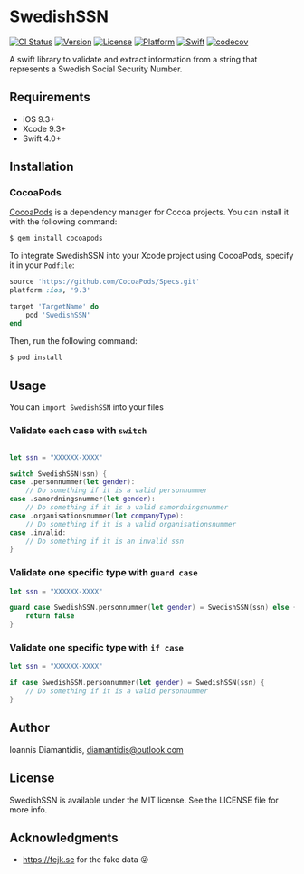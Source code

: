 # SwedishSSN

[![CI Status](https://img.shields.io/travis/diamantidis/SwedishSSN.svg?style=flat)](https://travis-ci.org/diamantidis/SwedishSSN)
[![Version](https://img.shields.io/cocoapods/v/SwedishSSN.svg?style=flat)](https://cocoapods.org/pods/SwedishSSN)
[![License](https://img.shields.io/cocoapods/l/SwedishSSN.svg?style=flat)](https://cocoapods.org/pods/SwedishSSN)
[![Platform](https://img.shields.io/cocoapods/p/SwedishSSN.svg?style=flat)](https://cocoapods.org/pods/SwedishSSN)
[![Swift](https://img.shields.io/badge/Swift-4.0-blue.svg)](https://swift.org)
[![codecov](https://codecov.io/gh/diamantidis/SwedishSSN/branch/master/graph/badge.svg)](https://codecov.io/gh/diamantidis/SwedishSSN)

A swift library to validate and extract information from a string that represents a Swedish Social Security Number.

## Requirements
- iOS 9.3+
- Xcode 9.3+
- Swift 4.0+

## Installation

### CocoaPods

[CocoaPods](http://cocoapods.org) is a dependency manager for Cocoa projects. You can install it with the following command:

```bash
$ gem install cocoapods
```

To integrate SwedishSSN into your Xcode project using CocoaPods, specify it in your `Podfile`:

```ruby
source 'https://github.com/CocoaPods/Specs.git'
platform :ios, '9.3'

target 'TargetName' do
    pod 'SwedishSSN'
end
```

Then, run the following command:

```bash
$ pod install
```

## Usage 

You can ``import SwedishSSN`` into your files

### Validate each case with `switch`

```swift

let ssn = "XXXXXX-XXXX"

switch SwedishSSN(ssn) {
case .personnummer(let gender):
    // Do something if it is a valid personnummer
case .samordningsnummer(let gender):
    // Do something if it is a valid samordningsnummer
case .organisationsnummer(let companyType):
    // Do something if it is a valid organisationsnummer
case .invalid:
    // Do something if it is an invalid ssn
}
```

### Validate one specific type with `guard case`

```swift
let ssn = "XXXXXX-XXXX"

guard case SwedishSSN.personnummer(let gender) = SwedishSSN(ssn) else {
    return false
}
```

### Validate one specific type with `if case`

```swift
let ssn = "XXXXXX-XXXX"

if case SwedishSSN.personnummer(let gender) = SwedishSSN(ssn) {
    // Do something if it is a valid personnummer
}
```

## Author

Ioannis Diamantidis, diamantidis@outlook.com

## License

SwedishSSN is available under the MIT license. See the LICENSE file for more info.


## Acknowledgments

* https://fejk.se for the fake data :stuck_out_tongue_winking_eye:
